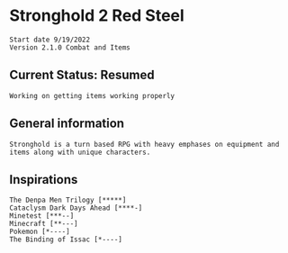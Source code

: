 # Stronghold 2 Red Steel

    Start date 9/19/2022
    Version 2.1.0 Combat and Items

## Current Status: Resumed

    Working on getting items working properly

## General information

    Stronghold is a turn based RPG with heavy emphases on equipment and items along with unique characters.

## Inspirations

    The Denpa Men Trilogy [*****]
    Cataclysm Dark Days Ahead [****-]
    Minetest [***--]
    Minecraft [**---]
    Pokemon [*----]
    The Binding of Issac [*----]
